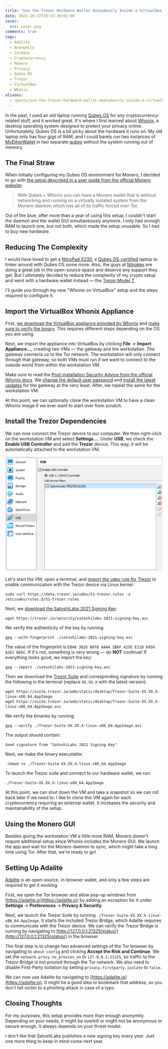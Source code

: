 ```yaml
---
title: "Use the Trezor Hardware Wallet Anonymously Inside a VirtualBox Whonix VM With External Wallets Like Adalite and Monero GUI"
date: 2021-10-22T20:15:36+02:00
cover:
  src: cover.png
comments: true
tags:
  - Adalite
  - Anonymity
  - Cardano
  - Cryptocurrency
  - Monero
  - Privacy
  - Qubes OS
  - Trezor
  - VirtualBox
  - Whonix
aliases:
  - /posts/use-the-trezor-hardware-wallet-anonymously-inside-a-virtualbox-whonix-vm-with-external-wallets-like-adalite-and-monero-gui
---
```


In the past, I used an old laptop running [Qubes OS](https://www.qubes-os.org/) for any cryptocurrency-related stuff, and it worked great. It's where I first learned about [Whonix](https://www.whonix.org), a desktop operating system designed to protect your privacy online. Unfortunately, Qubes OS is a bit picky about the hardware it runs on. My old laptop only has four gigs of RAM, and I could barely run two instances of [MyEtherWallet](https://www.myetherwallet.com) in two separate [qubes](https://www.qubes-os.org/doc/glossary/#qube) without the system running out of memory.

## The Final Straw

When initially configuring my Qubes OS environment for Monero, I decided to go with [the setup described in a user guide from the official Monero website](https://www.getmonero.org/resources/user-guides/cli_wallet_daemon_isolation_qubes_whonix.html):

> With Qubes + Whonix you can have a Monero wallet that is without networking and running on a virtually isolated system from the Monero daemon which has all of its traffic forced over Tor.

Out of the blue, after more than a year of using this setup, I couldn't start the daemon and the wallet GUI simultaneously anymore. I only had enough RAM to launch one, but not both, which made the setup unusable. So I had to buy new hardware.

## Reducing The Complexity

I would have loved to get a [NitroPad X230](https://shop.nitrokey.com/shop/product/nitropad-x230-67), a [Qubes OS-certified](https://www.qubes-os.org/doc/certified-hardware/) laptop to tinker around with Qubes OS some more. Also, the guys at [Nitrokey](https://www.nitrokey.com/) are doing a great job in the open-source space and deserve any support they get. But I ultimately decided to reduce the complexity of my crypto setup and went with a hardware wallet instead — the [Trezor Model T](https://shop.trezor.io/product/trezor-model-t).

I'll guide you through my new "Whonix on VirtualBox" setup and the steps required to configure it.

## Import the VirtualBox Whonix Appliance

First, [we download the VirtualBox appliance provided by Whonix](https://www.whonix.org/wiki/VirtualBox/XFCE) and [make sure to verify the binary](https://www.whonix.org/wiki/VirtualBox/Verify_the_virtual_machine_images_using_the_command_line). This requires different steps depending on the OS you are using.

Next, we import the appliance into VirtualBox by clicking **File** &rarr; **Import Appliance...**, creating two VMs — the gateway and the workstation. The gateway connects us to the Tor network. The workstation will only connect through that gateway, so both VMs must run if we want to connect to the outside world from within the workstation VM.

Make sure to read the [Post-installation Security Advice from the official Whonix docs](https://www.whonix.org/wiki/Post_Install_Advice#Security_Updates). We [change the default user password](https://www.whonix.org/wiki/Post_Install_Advice#Change_Password) and [install the latest updates](https://www.whonix.org/wiki/Operating_System_Software_and_Updates) for the gateway at the very least. After, we repeat the same for the workstation VM.

At this point, we can optionally clone the workstation VM to have a clean Whonix image if we ever want to start over from scratch.

## Install the Trezor Dependencies

We can now connect the Trezor device to our computer. We then right-click on the workstation VM and select **Settings...**. Under **USB**, we check the **Enable USB Controller** and add the **Trezor** device. This way, it will be automatically attached to the workstation VM.

![Enable USB Controller](enable-usb-controller.png)

Let's start the VM, open a terminal, and [import the udev rule for Trezor](https://wiki.trezor.io/Udev_rules) to enable communication with the Trezor device via Linux kernel:

```shell
sudo curl https://data.trezor.io/udev/51-trezor.rules -o /etc/udev/rules.d/51-trezor.rules
```

Next, we [download the SatoshiLabs 2021 Signing Key](https://trezor.io/security/satoshilabs-2021-signing-key.asc):

```shell
wget https://trezor.io/security/satoshilabs-2021-signing-key.asc
```

We verify the authenticity of the key by running:

```shell
gpg --with-fingerprint ./satoshilabs-2021-signing-key.asc
```

The value of the fingerprint is `EB48 3B26 B078 A4AA 1B6F 425E E21B 6950 A2EC B65C`. If it's not, something is very wrong — do **NOT** continue! If everything looks good, we import the key:

```shell
gpg --import ./satoshilabs-2021-signing-key.asc
```

Then we download the [Trezor Suite](https://suite.trezor.io/) and corresponding signature by running the following in the terminal (replace `XX.XX.X` with the latest version):

```shell
wget https://suite.trezor.io/web/static/desktop/Trezor-Suite-XX.XX.X-linux-x86_64.AppImage
wget https://suite.trezor.io/web/static/desktop/Trezor-Suite-XX.XX.X-linux-x86_64.AppImage.asc
```

We verify the binaries by running:

```shell
gpg --verify ./Trezor-Suite-XX.XX.X-linux-x86_64.AppImage.asc
```

The output should contain:

```text
Good signature from "SatoshiLabs 2021 Signing Key"
```

Next, we make the binary executable:

```shell
 chmod +x ./Trezor-Suite-XX.XX.X-linux-x86_64.AppImage
```

To launch the Trezor suite and connect to our hardware wallet, we run:

```shell
./Trezor-Suite-XX.XX.X-linux-x86_64.AppImage
```

At this point, we can shut down the VM and take a snapshot so we can roll back later if we need to. I like to clone this VM again for each cryptocurrency requiring an external wallet. It increases the security and maintainability of the setup.

## Using the Monero GUI

Besides giving the workstation VM a little more RAM, Monero doesn't require additional setup since Whonix includes the Monero GUI. We launch the app and wait for the Monero daemon to sync, which might take a long time using Tor. After that, we're ready to go!

## Setting Up Adalite

[Adalite](https://adalite.io/) is an open-source, in-browser wallet, and only a few steps are required to get it working.

First, we open the Tor browser and allow pop-up windows from [https://adalite.io](https://adalite.io) by adding an exception for it under **Settings** &rarr; **Preferences** &rarr; **Privacy & Security**.

Next, we launch the Trezor Suite by running `./Trezor-Suite-XX.XX.X-linux-x86_64.AppImage`. It starts the included Trezor Bridge, which Adalite requires to communicate with the Trezor device. We can verify the Trezor Bridge is running by navigating to [http://127.0.0.1:21325/status/](http://127.0.0.1:21325/status/) in the browser.

The final step is to change two advanced settings of the Tor browser by navigating to `about:config` and clicking **Accept the Risk and Continue**. We set the `network.proxy.no_proxies_on` to `127.0.0.1:21325`, so traffic to the Trezor Bridge is not proxied through the Tor network. We also need to disable First-Party Isolation by setting `privacy.firstparty.isolate` to `false`.

We can now use Adalite by navigating to [https://adalite.io](https://adalite.io). It might be a good idea to bookmark that address, so you don't fall victim to a phishing attack in case of a typo.

## Closing Thoughts

For my purposes, this setup provides more than enough anonymity. Depending on your needs, it might be overkill or might not be anonymous or secure enough. It always depends on your threat model.

I don't like that SatoshLabs publishes a new signing key every year. Just one more thing to keep in mind come next year.
